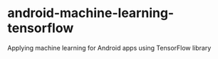 # android-machine-learning-tensorflow
Applying machine learning for Android apps using TensorFlow library 
